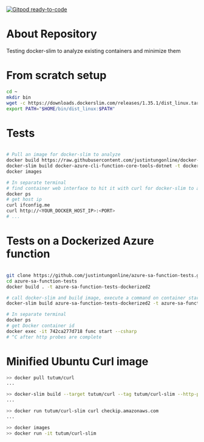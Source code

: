 [![Gitpod ready-to-code](https://img.shields.io/badge/Gitpod-ready--to--code-blue?logo=gitpod)](https://gitpod.io/#https://github.com/justintungonline/docker-slim-tests)

# About Repository
Testing docker-slim to analyze existing containers and minimize them

# From scratch setup

```sh
cd ~
mkdir bin
wget -c https://downloads.dockerslim.com/releases/1.35.1/dist_linux.tar.gz -O - | tar -xz -C ~/bin
export PATH="$HOME/bin/dist_linux:$PATH"
```

# Tests
```sh

# Pull an image for docker-slim to analyze
docker build https://raw.githubusercontent.com/justintungonline/docker-azure-cli-function-core-tools-dotnet/main/Dockerfile -t docker-azure-cli-function-core-tools-dotnet
docker-slim build docker-azure-cli-function-core-tools-dotnet -t docker-azure-cli-function-core-tools-dotnet-slim
docker images

# In separate terminal
# find container web interface to hit it with curl for docker-slim to analyze
docker ps
# get host ip
curl ifconfig.me
curl http://<YOUR_DOCKER_HOST_IP>:<PORT>
# ...

```

# Tests on a Dockerized Azure function

```sh

git clone https://github.com/justintungonline/azure-sa-function-tests.git
cd azure-sa-function-tests
docker build . -t azure-sa-function-tests-dockerized2

# call docker-slim and build image, execute a command on container start up, probe with get as localhost:port/api.HttpExample, wait for a timeout before stopping the container
docker-slim build azure-sa-function-tests-dockerized2 -t azure-sa-function-tests-dockerized2-slim --http-probe-cmd /api/HttpExample --exec "func start --csharp" --continue-after timeout

# In separate terminal
docker ps
# get Docker container id
docker exec -it 742ca277d718 func start --csharp
# ^C after http probes are complete

```

# Minified Ubuntu Curl image

```sh
>> docker pull tutum/curl
...

>> docker-slim build --target tutum/curl --tag tutum/curl-slim --http-probe=false --exec "curl checkip.amazonaws.com"
...

>> docker run tutum/curl-slim curl checkip.amazonaws.com
...

>> docker images
>> docker run -it tutum/curl-slim
